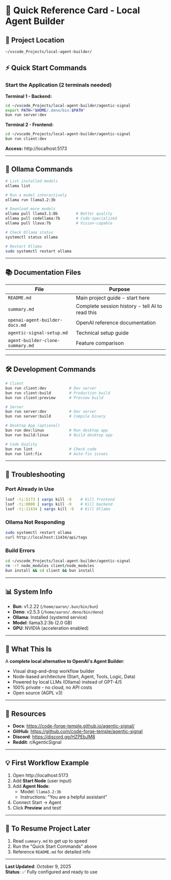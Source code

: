 # 🚀 Quick Reference Card - Local Agent Builder

## 📍 Project Location
```
~/vscode_Projects/local-agent-builder/
```

## ⚡ Quick Start Commands

### Start the Application (2 terminals needed)

**Terminal 1 - Backend:**
```bash
cd ~/vscode_Projects/local-agent-builder/agentic-signal
export PATH="$HOME/.deno/bin:$PATH"
bun run server:dev
```

**Terminal 2 - Frontend:**
```bash
cd ~/vscode_Projects/local-agent-builder/agentic-signal
bun run client:dev
```

**Access:** http://localhost:5173

---

## 🤖 Ollama Commands

```bash
# List installed models
ollama list

# Run a model interactively
ollama run llama3.2:3b

# Download more models
ollama pull llama3.1:8b        # Better quality
ollama pull codellama:7b       # Code-specialized
ollama pull llava:7b           # Vision-capable

# Check Ollama status
systemctl status ollama

# Restart Ollama
sudo systemctl restart ollama
```

---

## 📚 Documentation Files

| File | Purpose |
|------|---------|
| `README.md` | Main project guide - start here |
| `summary.md` | Complete session history - tell AI to read this |
| `openai-agent-builder-docs.md` | OpenAI reference documentation |
| `agentic-signal-setup.md` | Technical setup guide |
| `agent-builder-clone-summary.md` | Feature comparison |

---

## 🛠️ Development Commands

```bash
# Client
bun run client:dev          # Dev server
bun run client:build        # Production build
bun run client:preview      # Preview build

# Server  
bun run server:dev          # Dev server
bun run server:build        # Compile binary

# Desktop App (optional)
bun run dev:linux           # Run desktop app
bun run build:linux         # Build desktop app

# Code Quality
bun run lint                # Check code
bun run lint:fix            # Auto-fix issues
```

---

## 🐛 Troubleshooting

### Port Already in Use
```bash
lsof -ti:5173 | xargs kill -9    # Kill frontend
lsof -ti:8000 | xargs kill -9    # Kill backend  
lsof -ti:11434 | xargs kill -9   # Kill Ollama
```

### Ollama Not Responding
```bash
sudo systemctl restart ollama
curl http://localhost:11434/api/tags
```

### Build Errors
```bash
cd ~/vscode_Projects/local-agent-builder/agentic-signal
rm -rf node_modules client/node_modules
bun install && cd client && bun install
```

---

## 📊 System Info

- **Bun**: v1.2.22 (`/home/aaron/.bun/bin/bun`)
- **Deno**: v2.5.3 (`/home/aaron/.deno/bin/deno`)
- **Ollama**: Installed (systemd service)
- **Model**: llama3.2:3b (2.0 GB)
- **GPU**: NVIDIA (acceleration enabled)

---

## 🎯 What This Is

A **complete local alternative to OpenAI's Agent Builder**:
- Visual drag-and-drop workflow builder
- Node-based architecture (Start, Agent, Tools, Logic, Data)
- Powered by local LLMs (Ollama) instead of GPT-4/5
- 100% private - no cloud, no API costs
- Open source (AGPL v3)

---

## 🔗 Resources

- **Docs**: https://code-forge-temple.github.io/agentic-signal/
- **GitHub**: https://github.com/code-forge-temple/agentic-signal
- **Discord**: https://discord.gg/HZPEbJM8
- **Reddit**: r/AgenticSignal

---

## 💡 First Workflow Example

1. Open http://localhost:5173
2. Add **Start Node** (user input)
3. Add **Agent Node**:
   - Model: `llama3.2:3b`
   - Instructions: "You are a helpful assistant"
4. Connect Start → Agent
5. Click **Preview** and test!

---

## 🔄 To Resume Project Later

1. Read `summary.md` to get up to speed
2. Run the "Quick Start Commands" above
3. Reference `README.md` for detailed info

---

**Last Updated**: October 9, 2025  
**Status**: ✅ Fully configured and ready to use
